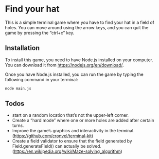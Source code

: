 # Find your hat

This is a simple terminal game where you have to find your hat in a field of holes. You can move around using the arrow keys, and you can quit the game by pressing the “ctrl+c” key.

## Installation

To install this game, you need to have Node.js installed on your computer. You can download it from <https://nodejs.org/en/download/>.

Once you have Node.js installed, you can run the game by typing the following command in your terminal:

```bash
node main.js
```

## Todos

- start on a random location that’s not the upper-left corner.
- Create a “hard mode” where one or more holes are added after certain turns.
- Improve the game’s graphics and interactivity in the terminal. (<https://github.com/cronvel/terminal-kit>)
- Create a field validator to ensure that the field generated by Field.generateField() can actually be solved. (<https://en.wikipedia.org/wiki/Maze-solving_algorithm>)
